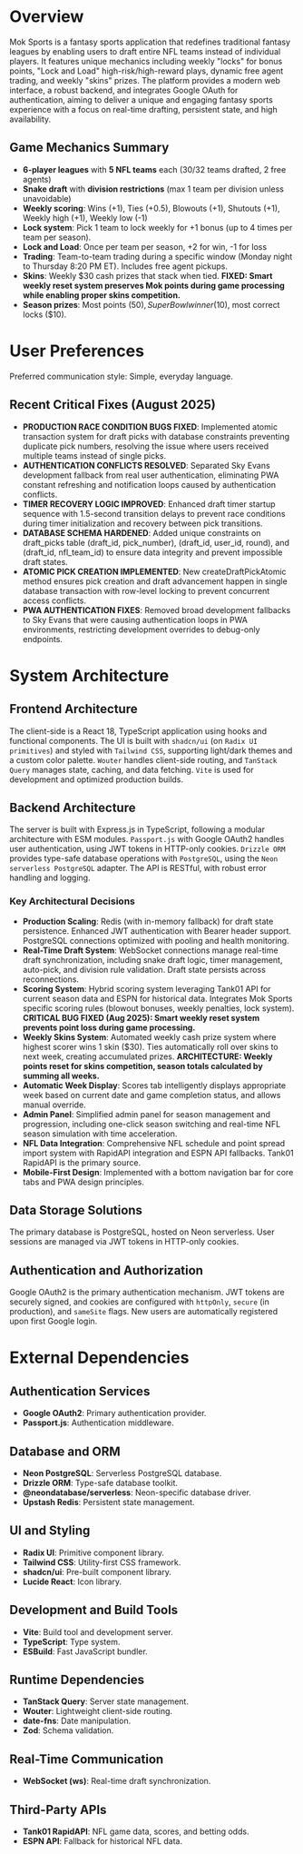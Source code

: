 # Overview

Mok Sports is a fantasy sports application that redefines traditional fantasy leagues by enabling users to draft entire NFL teams instead of individual players. It features unique mechanics including weekly "locks" for bonus points, "Lock and Load" high-risk/high-reward plays, dynamic free agent trading, and weekly "skins" prizes. The platform provides a modern web interface, a robust backend, and integrates Google OAuth for authentication, aiming to deliver a unique and engaging fantasy sports experience with a focus on real-time drafting, persistent state, and high availability.

## Game Mechanics Summary

- **6-player leagues** with **5 NFL teams** each (30/32 teams drafted, 2 free agents)
- **Snake draft** with **division restrictions** (max 1 team per division unless unavoidable)
- **Weekly scoring**: Wins (+1), Ties (+0.5), Blowouts (+1), Shutouts (+1), Weekly high (+1), Weekly low (-1)
- **Lock system**: Pick 1 team to lock weekly for +1 bonus (up to 4 times per team per season).
- **Lock and Load**: Once per team per season, +2 for win, -1 for loss
- **Trading**: Team-to-team trading during a specific window (Monday night to Thursday 8:20 PM ET). Includes free agent pickups.
- **Skins**: Weekly $30 cash prizes that stack when tied. **FIXED: Smart weekly reset system preserves Mok points during game processing while enabling proper skins competition.**
- **Season prizes**: Most points ($50), Super Bowl winner ($10), most correct locks ($10).

# User Preferences

Preferred communication style: Simple, everyday language.

## Recent Critical Fixes (August 2025)
- **PRODUCTION RACE CONDITION BUGS FIXED**: Implemented atomic transaction system for draft picks with database constraints preventing duplicate pick numbers, resolving the issue where users received multiple teams instead of single picks.
- **AUTHENTICATION CONFLICTS RESOLVED**: Separated Sky Evans development fallback from real user authentication, eliminating PWA constant refreshing and notification loops caused by authentication conflicts.
- **TIMER RECOVERY LOGIC IMPROVED**: Enhanced draft timer startup sequence with 1.5-second transition delays to prevent race conditions during timer initialization and recovery between pick transitions.
- **DATABASE SCHEMA HARDENED**: Added unique constraints on draft_picks table (draft_id, pick_number), (draft_id, user_id, round), and (draft_id, nfl_team_id) to ensure data integrity and prevent impossible draft states.
- **ATOMIC PICK CREATION IMPLEMENTED**: New createDraftPickAtomic method ensures pick creation and draft advancement happen in single database transaction with row-level locking to prevent concurrent access conflicts.
- **PWA AUTHENTICATION FIXES**: Removed broad development fallbacks to Sky Evans that were causing authentication loops in PWA environments, restricting development overrides to debug-only endpoints.

# System Architecture

## Frontend Architecture

The client-side is a React 18, TypeScript application using hooks and functional components. The UI is built with `shadcn/ui` (on `Radix UI primitives`) and styled with `Tailwind CSS`, supporting light/dark themes and a custom color palette. `Wouter` handles client-side routing, and `TanStack Query` manages state, caching, and data fetching. `Vite` is used for development and optimized production builds.

## Backend Architecture

The server is built with Express.js in TypeScript, following a modular architecture with ESM modules. `Passport.js` with Google OAuth2 handles user authentication, using JWT tokens in HTTP-only cookies. `Drizzle ORM` provides type-safe database operations with `PostgreSQL`, using the `Neon serverless PostgreSQL` adapter. The API is RESTful, with robust error handling and logging.

### Key Architectural Decisions

- **Production Scaling**: Redis (with in-memory fallback) for draft state persistence. Enhanced JWT authentication with Bearer header support. PostgreSQL connections optimized with pooling and health monitoring.
- **Real-Time Draft System**: WebSocket connections manage real-time draft synchronization, including snake draft logic, timer management, auto-pick, and division rule validation. Draft state persists across reconnections.
- **Scoring System**: Hybrid scoring system leveraging Tank01 API for current season data and ESPN for historical data. Integrates Mok Sports specific scoring rules (blowout bonuses, weekly penalties, lock system). **CRITICAL BUG FIXED (Aug 2025): Smart weekly reset system prevents point loss during game processing.**
- **Weekly Skins System**: Automated weekly cash prize system where highest scorer wins 1 skin ($30). Ties automatically roll over skins to next week, creating accumulated prizes. **ARCHITECTURE: Weekly points reset for skins competition, season totals calculated by summing all weeks.**
- **Automatic Week Display**: Scores tab intelligently displays appropriate week based on current date and game completion status, and allows manual override.
- **Admin Panel**: Simplified admin panel for season management and progression, including one-click season switching and real-time NFL season simulation with time acceleration.
- **NFL Data Integration**: Comprehensive NFL schedule and point spread import system with RapidAPI integration and ESPN API fallbacks. Tank01 RapidAPI is the primary source.
- **Mobile-First Design**: Implemented with a bottom navigation bar for core tabs and PWA design principles.

## Data Storage Solutions

The primary database is PostgreSQL, hosted on Neon serverless. User sessions are managed via JWT tokens in HTTP-only cookies.

## Authentication and Authorization

Google OAuth2 is the primary authentication mechanism. JWT tokens are securely signed, and cookies are configured with `httpOnly`, `secure` (in production), and `sameSite` flags. New users are automatically registered upon first Google login.

# External Dependencies

## Authentication Services
- **Google OAuth2**: Primary authentication provider.
- **Passport.js**: Authentication middleware.

## Database and ORM
- **Neon PostgreSQL**: Serverless PostgreSQL database.
- **Drizzle ORM**: Type-safe database toolkit.
- **@neondatabase/serverless**: Neon-specific database driver.
- **Upstash Redis**: Persistent state management.

## UI and Styling
- **Radix UI**: Primitive component library.
- **Tailwind CSS**: Utility-first CSS framework.
- **shadcn/ui**: Pre-built component library.
- **Lucide React**: Icon library.

## Development and Build Tools
- **Vite**: Build tool and development server.
- **TypeScript**: Type system.
- **ESBuild**: Fast JavaScript bundler.

## Runtime Dependencies
- **TanStack Query**: Server state management.
- **Wouter**: Lightweight client-side routing.
- **date-fns**: Date manipulation.
- **Zod**: Schema validation.

## Real-Time Communication
- **WebSocket (ws)**: Real-time draft synchronization.

## Third-Party APIs
- **Tank01 RapidAPI**: NFL game data, scores, and betting odds.
- **ESPN API**: Fallback for historical NFL data.